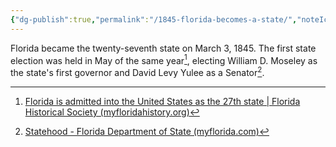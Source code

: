 ```yaml
---
{"dg-publish":true,"permalink":"/1845-florida-becomes-a-state/","noteIcon":"1","created":"","updated":""}
---
```


Florida became the twenty-seventh state on March 3, 1845. The first state election was held in May of the same year[^1], electing William D. Moseley as the state's first governor and David Levy Yulee as a Senator[^2]. 

[^1]: [Florida is admitted into the United States as the 27th state | Florida Historical Society (myfloridahistory.org)](https://myfloridahistory.org/date-in-history/march-03-1845/florida-admitted-united-states-27th-state)
[^2]: [Statehood - Florida Department of State (myflorida.com)](https://dos.myflorida.com/florida-facts/florida-history/a-brief-history/statehood/#:~:text=Florida%20became%20the%20twenty%2Dseventh,statehood%2C%20became%20a%20U.S.%20Senator.)